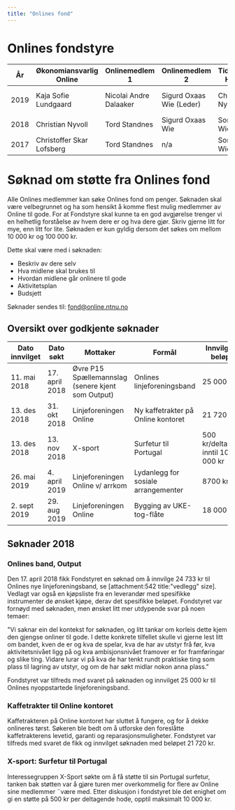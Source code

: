 ```yaml
---
title: "Onlines fond"
---
```


Onlines fondstyre
==================

|År|Økonomiansvarlig Online|Onlinemedlem 1|Onlinemedlem 2|Tidligere HS 1|Tidligere HS 2|Ridder 1|Ridder 2|
--|--|--|--|--|--|--|--|
|2019|Kaja Sofie Lundgaard|Nicolai Andre Dalaaker|Sigurd Oxaas Wie (Leder)|Christian Nyvoll|Martin Bjerke|Christoffer Skar Lofsberg|Sverre Bjørke|
|2018|Christian Nyvoll|Tord Standnes|Sigurd Oxaas Wie|Sondre Widmark|Taran Ruge|Henning Wold|Sverre Bjørke|
|2017|Christoffer Skar Lofsberg|Tord Standnes|n/a|Sondre Widmark|n/a|Henning Wold|n/a|


Søknad om støtte fra Onlines fond
==================================
Alle Onlines medlemmer kan søke Onlines fond om penger. Søknaden skal være velbegrunnet og ha som hensikt å komme flest mulig medlemmer av Online til gode. For at Fondstyre skal kunne ta en god avgjørelse trenger vi en helhetlig forståelse av hvem dere er og hva dere gjør. Skriv gjerne litt for mye, enn litt for lite. 
Søknaden er kun gyldig dersom det søkes om mellom 10 000 kr og 100 000 kr.

Dette skal være med i søknaden:

- Beskriv av dere selv
- Hva midlene skal brukes til
- Hvordan midlene går onlinere til gode
- Aktivitetsplan
- Budsjett

Søknader sendes til: fond@online.ntnu.no

## Oversikt over godkjente søknader

Dato innvilget | Dato søkt | Mottaker | Formål | Innvilget beløp | Søkt beløp | Søknad 
------|-------|-------|--------|-------|-------|------
11. mai 2018 | 17. april 2018 | Øvre P15 Spællemannslag (senere kjent som Output) | Onlines linjeforeningsband | 25 000 kr | 24 733 kr | [attachment:542 title:"Søknad pdf" size]
13. des 2018 | 31. okt 2018 | Linjeforeningen Online | Ny kaffetrakter på Online kontoret | 21 720 kr | 21 720 kr | [attachment:543 title:"Søknad pdf" size]
13. des 2018 | 13. nov 2018 | X-sport | Surfetur til Portugal | 500 kr/deltager inntil 10 000 kr | 10 000 kr | [attachment:544 title:"Søknad pdf" size]
26. mai 2019 | 4. april 2019 | Linjeforeningen Online v/ arrkom | Lydanlegg for sosiale arrangementer | 8700 kr | 18 392 kr | 
2. sept 2019 | 29. aug 2019 | Linjeforeningen Online | Bygging av UKE-tog-flåte | 18 000 kr | 18 000 kr | 



## Søknader 2018

### Onlines band, Output
Den 17. april 2018 fikk Fondstyret en søknad om å innvilge 24 733 kr til Onlines nye linjeforeningsband, se [attachment:542 title:"vedlegg" size]. Vedlagt var også en kjøpsliste fra en leverandør med spesifikke instrumenter de ønsket kjøpe, derav det spesifikke beløpet. Fondstyret var fornøyd med søknaden, men ønsket litt mer utdypende svar på noen temaer:

"Vi saknar ein del kontekst for søknaden, og litt tankar om korleis dette kjem den gjengse onliner til gode. I dette konkrete tilfellet skulle vi gjerne lest litt om bandet, kven de er og kva de spelar, kva de har av utstyr frå før, kva aktivitetsnivået ligg på og kva ambisjonsnivået framover er for framføringar og slike ting. Vidare lurar vi på kva de har tenkt rundt praktiske ting som plass til lagring av utstyr, og om de har søkt midlar nokon anna plass."

Fondstyret var tilfreds med svaret på søknaden og innvilget 25 000 kr til Onlines nyoppstartede linjeforeningsband.

### Kaffetrakter til Online kontoret
Kaffetrakteren på Online kontoret har sluttet å fungere, og for å dekke onlineres tørst. Søkeren ble bedt om å utforske den foreslåtte kaffetrakterens levetid, garanti og reparasjonsmuligheter. Fondstyret var tilfreds med svaret de fikk og innvilget søknaden med beløpet 21 720 kr.

### X-sport: Surfetur til Portugal
Interessegruppen X-Sport søkte om å få støtte til sin Portugal surfetur, tanken bak støtten var å gjøre turen mer overkommelig for flere av Online sine medlemmer ¨være med. Etter diskusjon i fondstyret ble det enighet om gi en støtte på 500 kr per deltagende hode, opptil maksimalt 10 000 kr.